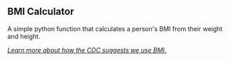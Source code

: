 ## **BMI Calculator** ##

A simple python function that calculates a person's BMI from their weight and height. 

[_Learn more about how the CDC suggests we use BMI_.](https://www.cdc.gov/obesity/adult/defining.html)
